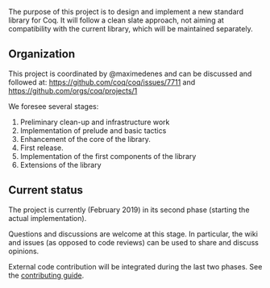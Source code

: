 The purpose of this project is to design and implement a new standard library
for Coq. It will follow a clean slate approach, not aiming at compatibility with
the current library, which will be maintained separately.

## Organization

This project is coordinated by @maximedenes and can be discussed and followed
at: https://github.com/coq/coq/issues/7711 and
https://github.com/orgs/coq/projects/1

We foresee several stages:
 1. Preliminary clean-up and infrastructure work
 1. Implementation of prelude and basic tactics
 1. Enhancement of the core of the library.
 1. First release.
 1. Implementation of the first components of the library
 1. Extensions of the library

## Current status

The project is currently (February 2019) in its second phase (starting the
actual implementation).

Questions and discussions are welcome at this stage. In particular, the wiki and
issues (as opposed to code reviews) can be used to share and discuss opinions.

External code contribution will be integrated during the last two phases. See
the [contributing guide](CONTRIBUTING.md).
